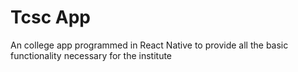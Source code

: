 # Tcsc App
An college app programmed in React Native to provide all the basic functionality necessary for the institute
